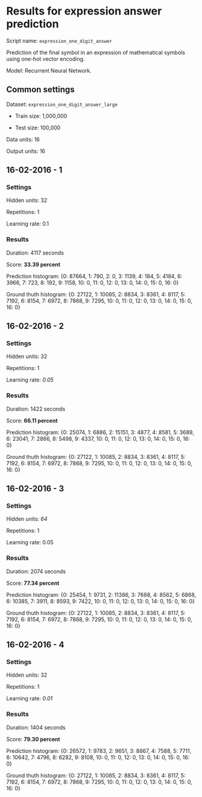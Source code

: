 # Results for expression answer prediction
Script name: `expression_one_digit_answer`

Prediction of the final symbol in an expression of mathematical symbols using one-hot vector encoding. 

Model: Recurrent Neural Network.

## Common settings
Dataset: `expression_one_digit_answer_large`

* Train size: 1,000,000

* Test size: 100,000

Data units: 16

Output units: 16

## 16-02-2016 - 1
### Settings
Hidden units: 32

Repetitions: 1

Learning rate: 0.1

### Results
Duration: 4117 seconds

Score: **33.39 percent**

Prediction histogram:   {0: 87664, 1: 790, 2: 0, 3: 1139, 4: 184, 5: 4184, 6: 3966, 7: 723, 8: 192, 9: 1158, 10: 0, 11: 0, 12: 0, 13: 0, 14: 0, 15: 0, 16: 0}

Ground thuth histogram: {0: 27122, 1: 10085, 2: 8834, 3: 8361, 4: 8117, 5: 7192, 6: 8154, 7: 6972, 8: 7868, 9: 7295, 10: 0, 11: 0, 12: 0, 13: 0, 14: 0, 15: 0, 16: 0}

## 16-02-2016 - 2
### Settings
Hidden units: 32

Repetitions: 1

Learning rate: _0.05_

### Results
Duration: 1422 seconds

Score: **66.11 percent**

Prediction histogram:   {0: 25074, 1: 6886, 2: 15151, 3: 4877, 4: 8581, 5: 3689, 6: 23041, 7: 2866, 8: 5498, 9: 4337, 10: 0, 11: 0, 12: 0, 13: 0, 14: 0, 15: 0, 16: 0}

Ground thuth histogram: {0: 27122, 1: 10085, 2: 8834, 3: 8361, 4: 8117, 5: 7192, 6: 8154, 7: 6972, 8: 7868, 9: 7295, 10: 0, 11: 0, 12: 0, 13: 0, 14: 0, 15: 0, 16: 0}

## 16-02-2016 - 3
### Settings
Hidden units: _64_

Repetitions: 1

Learning rate: 0.05

### Results
Duration: 2074 seconds

Score: **77.34 percent**

Prediction histogram:   {0: 25454, 1: 9731, 2: 11386, 3: 7688, 4: 8562, 5: 6868, 6: 10385, 7: 3911, 8: 8593, 9: 7422, 10: 0, 11: 0, 12: 0, 13: 0, 14: 0, 15: 0, 16: 0}

Ground thuth histogram: {0: 27122, 1: 10085, 2: 8834, 3: 8361, 4: 8117, 5: 7192, 6: 8154, 7: 6972, 8: 7868, 9: 7295, 10: 0, 11: 0, 12: 0, 13: 0, 14: 0, 15: 0, 16: 0}

## 16-02-2016 - 4
### Settings
Hidden units: 32

Repetitions: 1

Learning rate: _0.01_

### Results
Duration: 1404 seconds

Score: **79.30 percent**

Prediction histogram:   {0: 26572, 1: 9783, 2: 9651, 3: 8867, 4: 7588, 5: 7711, 6: 10642, 7: 4796, 8: 6282, 9: 8108, 10: 0, 11: 0, 12: 0, 13: 0, 14: 0, 15: 0, 16: 0}

Ground thuth histogram: {0: 27122, 1: 10085, 2: 8834, 3: 8361, 4: 8117, 5: 7192, 6: 8154, 7: 6972, 8: 7868, 9: 7295, 10: 0, 11: 0, 12: 0, 13: 0, 14: 0, 15: 0, 16: 0}